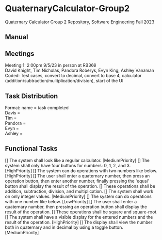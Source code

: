# QuaternaryCalculator-Group2
Quaternary Calculator Group 2 Repository, Software Engineering Fall 2023

## Manual

## Meetings
Meeting 1: 2:00pm 9/5/23 in person at RB369\
David Knight, Tim Nicholas, Pandora Roberys, Evyn King, Ashley Vanaman\
Coded: Test cases, convert to decimal, convert to base 4, calculator (addition/subtraction/mulitplication/division), start of the UI

## Task Distribution
Format: name = task completed\
Davis = \
Tim = \
Pandora = \
Evyn = \
Ashley = 

## Functional Tasks
[] The system shall look like a regular calculator. [MediumPriority] 
[] The system shall only have four buttons for numbers: 0, 1, 2, and 3. 	[HighPriority] 
[] The system can do operations with two numbers like below. [HighPriority] 
[] The user shall enter a quaternary number, then press an operation button, 	then enter another number, finally pressing the 'equal' button shall 	display the result of the operation.
[] These operations shall be addition, subtraction, division, and 	multiplication. 
[] The system shall work on only integer values. [MediumPriority] 
[] The system can do operations with one number like below. [LowPriority] 
[] The user shall enter a quaternary number, then pressing an operation button 	shall display the result of the operation. 
[] These operations shall be square and square-root. 
[] The system shall have a visible display for the entered numbers and the result 	of the operation. [HighPriority] 
[] The display shall view the number both in quaternary and in decimal by 	using a toggle button. [MediumPriority] 
